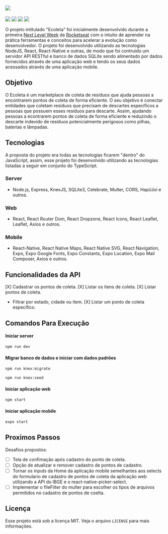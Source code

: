 # ![](https://github.com/lucasbecker/next-level-week/blob/master/header.png?raw=true)

![](https://img.shields.io/badge/npm-6.14.4-34CB79) ![](https://img.shields.io/badge/node.js-12.17.0-6633CC) ![](https://img.shields.io/badge/web-react-34CB79) ![](https://img.shields.io/badge/mobile-react--native-6633CC)

O projeto intitulado "Ecoleta" foi inicialmente desenvolvido durante a primeira [Next Level Week](https://nextlevelweek.com/) da [Rocketseat](https://rocketseat.com.br/) com o intuito de aprender na prática ferramentas e conceitos para acelerar a evolução como desenvolvedor. O projeto foi desenvolvido utilizando as tecnologias NodeJS, React, React-Native e outras, de modo que foi contruido um servidor API RESTful e banco de dados SQLite sendo alimentado por dados fornecidos através de uma aplicação web e tendo os seus dados acessados através de uma aplicação mobile. 

## Objetivo

O Ecoleta é um marketplace de coleta de resíduos que ajuda pessoas a encontrarem pontos de coleta de forma eficiente. O seu objetivo é conectar entidades que coletam resíduos que precisam de descartes específicos a pessoas que possuem esses resíduos para descarte. Assim, ajudando pessoas a econtrarem pontos de coleta de forma eficiente e reduzindo o descarte indevido de resíduos potencialmente perigosos como pilhas, baterias e lâmpadas.

## Tecnologias
A proposta do projeto era todas as tecnologias ficarem "dentro" do JavaScript, assim, esse projeto foi desenvolvido utilizando as tecnologias listadas a seguir em conjunto do TypeScript.

### Server
* Node.js, Express, KnexJS, SQLite3, Celebrate, Multer, CORS, Hapi/Joi e outros.

### Web
* React, React Router Dom, React Dropzone, React Icons, React Leaflet, Leaflet, Axios e outros.

### Mobile
* React-Native, React Native Maps, React Native SVG, React Navigation, Expo, Expo Google Fonts, Expo Constants, Expo Location, Expo Mail Composer, Axios e outros.

## Funcionalidades da API
[X] Cadastrar os pontos de coleta.
[X] Listar os itens de coleta.
[X] Listar pontos de coleta.
* Filtrar por estado, cidade ou item.
[X] Listar um ponto de coleta específico. 

## Comandos Para Execução
#### Iniciar server
```sh
npm run dev
```

#### Migrar banco de dados e iniciar com dados padrões
```sh
npm run knex:migrate

npm run knex:seed
```

#### Iniciar aplicação web
```sh
npm start
```

#### Iniciar aplicação mobile
```sh
expo start
```

## Proximos Passos
Desafios propostos:
- [ ] Tela de confimação após cadastro do ponto de coleta.
- [ ] Opção de atualizar e remover cadastro de pontos de cadastro.
- [ ] Tornar os inputs da Home da aplicação mobile semelhantes aos selects do formulario de cadastro de pontos de coleta da aplicação web utilizando a API do IBGE e o react-native-picker-select.
- [ ] Implementar o fileFilter do multer para escolher os tipos de arquivos permitidos no cadastro de pontos de coelta.

## Licença
Esse projeto está sob a licença MIT. Veja o arquivo ``LICENSE`` para mais informações.

